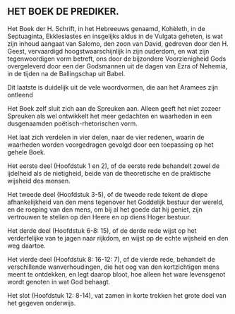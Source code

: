 ## HET BOEK DE PREDIKER.

Het Boek der H. Schrift, in het Hebreeuws genaamd, Kohèleth, in de Septuaginta, Ekklesiastes en insgelijks aldus in de Vulgata geheten, is wat zijn inhoud aangaat van Salomo, den zoon van David, gedreven door den H. Geest, vervaardigd hoogstwaarschijnlijk in zijn ouderdom, en wat zijn tegenwoordigen vorm betreft, ons door de bijzondere Voorzienigheid Gods overgeleverd door een der Godsmannen uit de dagen van Ezra of Nehemia, in de tijden na de Ballingschap uit Babel.

Dit laatste is duidelijk uit de vele woordvormen, die aan het Aramees zijn ontleend

Het Boek zelf sluit zich aan de Spreuken aan. Alleen geeft het niet zozeer Spreuken als wel ontwikkelt het meer gedachten en waarheden in een dusgenaamden poëtisch-rhetorischen vorm.

Het laat zich verdelen in vier delen, naar de vier redenen, waarin de waarheden worden voorgedragen gevolgd door een toepassing op het gehele Boek.

Het eerste deel (Hoofdstuk 1 en 2), of de eerste rede behandelt zowel de ijdelheid als de nietigheid, beide van de theoretische en de praktische wijsheid des mensen.

Het tweede deel (Hoofdstuk 3-5), of de tweede rede tekent de diepe afhankelijkheid van den mens tegenover het Goddelijk bestuur der wereld, en de roeping van den mens, om bij al het goede dat hij geniet, zijn vertrouwen te stellen op den Heere en op diens Hoger bestuur.

Het derde deel (Hoofdstuk 6-8: 15), of de derde rede wijst op het verderfelijke van te jagen naar rijkdom, en wijst op de echte wijsheid en den weg daartoe.

Het vierde deel (Hoofdstuk 8: 16-12: 7), of de vierde rede, behandelt de verschillende wanverhoudingen, die het oog van den kortzichtigen mens meent te ontdekken, en legt daarop bloot, hoe alleen het ware levensgenot wordt genoten in wat God behaagt.

Het slot (Hoofdstuk 12: 8-14), vat zamen in korte trekken het grote doel van het gegeven onderwijs.

